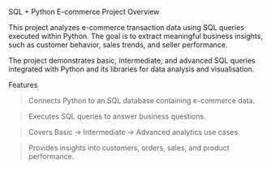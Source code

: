 SQL + Python E-commerce Project
Overview

This project analyzes e-commerce transaction data using SQL queries executed within Python. The goal is to extract meaningful business insights, such as customer behavior, sales trends, and seller performance.

The project demonstrates basic, intermediate, and advanced SQL queries integrated with Python and its libraries for data analysis and visualisation.

Features

>Connects Python to an SQL database containing e-commerce data.

>Executes SQL queries to answer business questions.

>Covers Basic → Intermediate → Advanced analytics use cases.

>Provides insights into customers, orders, sales, and product performance.
